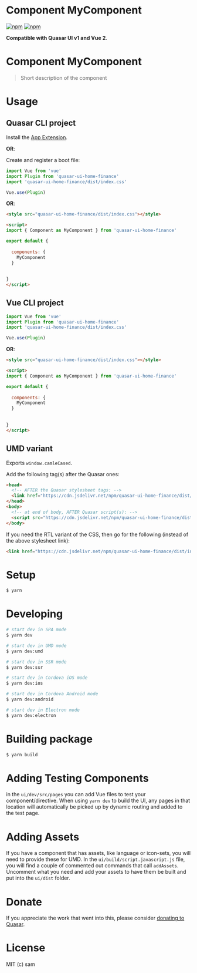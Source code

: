 # Component MyComponent

[![npm](https://img.shields.io/npm/v/quasar-ui-home-finance.svg?label=quasar-ui-home-finance)](https://www.npmjs.com/package/quasar-ui-home-finance)
[![npm](https://img.shields.io/npm/dt/quasar-ui-home-finance.svg)](https://www.npmjs.com/package/quasar-ui-home-finance)

**Compatible with Quasar UI v1 and Vue 2**.


# Component MyComponent
> Short description of the component




# Usage

## Quasar CLI project


Install the [App Extension](../app-extension).

**OR**:


Create and register a boot file:

```js
import Vue from 'vue'
import Plugin from 'quasar-ui-home-finance'
import 'quasar-ui-home-finance/dist/index.css'

Vue.use(Plugin)
```

**OR**:

```html
<style src="quasar-ui-home-finance/dist/index.css"></style>

<script>
import { Component as MyComponent } from 'quasar-ui-home-finance'

export default {
  
  components: {
    MyComponent
  }
  
  
}
</script>
```

## Vue CLI project

```js
import Vue from 'vue'
import Plugin from 'quasar-ui-home-finance'
import 'quasar-ui-home-finance/dist/index.css'

Vue.use(Plugin)
```

**OR**:

```html
<style src="quasar-ui-home-finance/dist/index.css"></style>

<script>
import { Component as MyComponent } from 'quasar-ui-home-finance'

export default {
  
  components: {
    MyComponent
  }
  
  
}
</script>
```

## UMD variant

Exports `window.camleCased`.

Add the following tag(s) after the Quasar ones:

```html
<head>
  <!-- AFTER the Quasar stylesheet tags: -->
  <link href="https://cdn.jsdelivr.net/npm/quasar-ui-home-finance/dist/index.min.css" rel="stylesheet" type="text/css">
</head>
<body>
  <!-- at end of body, AFTER Quasar script(s): -->
  <script src="https://cdn.jsdelivr.net/npm/quasar-ui-home-finance/dist/index.umd.min.js"></script>
</body>
```
If you need the RTL variant of the CSS, then go for the following (instead of the above stylesheet link):
```html
<link href="https://cdn.jsdelivr.net/npm/quasar-ui-home-finance/dist/index.rtl.min.css" rel="stylesheet" type="text/css">
```

# Setup
```bash
$ yarn
```

# Developing
```bash
# start dev in SPA mode
$ yarn dev

# start dev in UMD mode
$ yarn dev:umd

# start dev in SSR mode
$ yarn dev:ssr

# start dev in Cordova iOS mode
$ yarn dev:ios

# start dev in Cordova Android mode
$ yarn dev:android

# start dev in Electron mode
$ yarn dev:electron
```

# Building package
```bash
$ yarn build
```

# Adding Testing Components
in the `ui/dev/src/pages` you can add Vue files to test your component/directive. When using `yarn dev` to build the UI, any pages in that location will automatically be picked up by dynamic routing and added to the test page.

# Adding Assets
If you have a component that has assets, like language or icon-sets, you will need to provide these for UMD. In the `ui/build/script.javascript.js` file, you will find a couple of commented out commands that call `addAssets`. Uncomment what you need and add your assets to have them be built and put into the `ui/dist` folder.

# Donate
If you appreciate the work that went into this, please consider [donating to Quasar](https://donate.quasar.dev).

# License
MIT (c) sam
